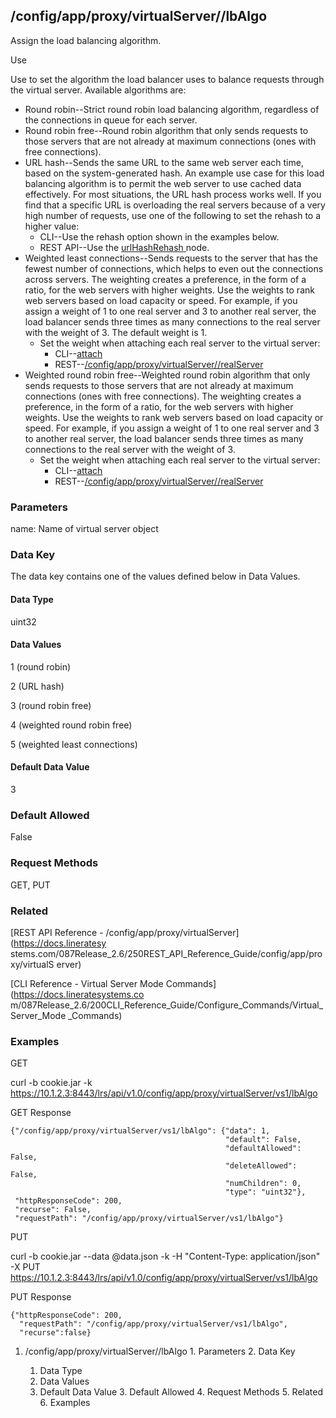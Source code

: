 ## /config/app/proxy/virtualServer/<name>/lbAlgo

Assign the load balancing algorithm.

Use

Use to set the algorithm the load balancer uses to balance requests through
the virtual server. Available algorithms are:

  * Round robin--Strict round robin load balancing algorithm, regardless of the connections in queue for each server.
  * Round robin free--Round robin algorithm that only sends requests to those servers that are not already at maximum connections (ones with free connections).
  * URL hash--Sends the same URL to the same web server each time, based on the system-generated hash. An example use case for this load balancing algorithm is to permit the web server to use cached data effectively. For most situations, the URL hash process works well. If you find that a specific URL is overloading the real servers because of a very high number of requests, use one of the following to set the rehash to a higher value: 
    * CLI--Use the rehash option shown in the examples below.
    * REST API--Use the [urlHashRehash](https://docs.lineratesystems.com/087Release_2.6/250REST_API_Reference_Guide/config/app/proxy/virtualServer/%3Cname%3E/serviceHttp/urlHashRehash)[ ](https://docs.lineratesystems.com/087Release_2.6/250REST_API_Reference_Guide/config/app/proxy/virtualServer/%3Cname%3E/serviceHttp/urlHashRehash)node.
  * Weighted least connections--Sends requests to the server that has the fewest number of connections, which helps to even out the connections across servers. The weighting creates a preference, in the form of a ratio, for the web servers with higher weights. Use the weights to rank web servers based on load capacity or speed. For example, if you assign a weight of 1 to one real server and 3 to another real server, the load balancer sends three times as many connections to the real server with the weight of 3. The default weight is 1. 
    * Set the weight when attaching each real server to the virtual server: 
      * CLI--[attach](https://docs.lineratesystems.com/087Release_2.6/200CLI_Reference_Guide/Configure_Commands/Virtual_Server_Mode_Commands#attach)
      * REST--[/config/app/proxy/virtualServer/<name>/realServer](https://docs.lineratesystems.com/087Release_2.6/250REST_API_Reference_Guide/config/app/proxy/virtualServer/%3Cname%3E/realServer)
  * Weighted round robin free--Weighted round robin algorithm that only sends requests to those servers that are not already at maximum connections (ones with free connections). The weighting creates a preference, in the form of a ratio, for the web servers with higher weights. Use the weights to rank web servers based on load capacity or speed. For example, if you assign a weight of 1 to one real server and 3 to another real server, the load balancer sends three times as many connections to the real server with the weight of 3.
    * Set the weight when attaching each real server to the virtual server: 
      * CLI--[attach](https://docs.lineratesystems.com/087Release_2.6/200CLI_Reference_Guide/Configure_Commands/Virtual_Server_Mode_Commands#attach)
      * REST--[/config/app/proxy/virtualServer/<name>/realServer](https://docs.lineratesystems.com/087Release_2.6/250REST_API_Reference_Guide/config/app/proxy/virtualServer/%3Cname%3E/realServer)

### Parameters

name: Name of virtual server object

### Data Key

The data key contains one of the values defined below in Data Values.

#### Data Type

uint32

#### Data Values

1 (round robin)

2 (URL hash)

3 (round robin free)

4 (weighted round robin free)

5 (weighted least connections)

#### Default Data Value

3

### Default Allowed

False

### Request Methods

GET, PUT

### Related

[REST API Reference - /config/app/proxy/virtualServer](https://docs.lineratesy
stems.com/087Release_2.6/250REST_API_Reference_Guide/config/app/proxy/virtualS
erver)

[CLI Reference - Virtual Server Mode Commands](https://docs.lineratesystems.co
m/087Release_2.6/200CLI_Reference_Guide/Configure_Commands/Virtual_Server_Mode
_Commands)

### Examples

GET

curl -b cookie.jar -k
https://10.1.2.3:8443/lrs/api/v1.0/config/app/proxy/virtualServer/vs1/lbAlgo

GET Response

    
    {"/config/app/proxy/virtualServer/vs1/lbAlgo": {"data": 1,
                                                    "default": False,
                                                    "defaultAllowed": False,
                                                    "deleteAllowed": False,
                                                    "numChildren": 0,
                                                    "type": "uint32"},
     "httpResponseCode": 200,
     "recurse": False,
     "requestPath": "/config/app/proxy/virtualServer/vs1/lbAlgo"}
    

PUT

curl -b cookie.jar --data @data.json -k -H "Content-Type: application/json" -X
PUT
https://10.1.2.3:8443/lrs/api/v1.0/config/app/proxy/virtualServer/vs1/lbAlgo

PUT Response

    
    {"httpResponseCode": 200,
      "requestPath": "/config/app/proxy/virtualServer/vs1/lbAlgo",
      "recurse":false}

  1. /config/app/proxy/virtualServer/<name>/lbAlgo
    1. Parameters
    2. Data Key
      1. Data Type
      2. Data Values
      3. Default Data Value
    3. Default Allowed
    4. Request Methods
    5. Related
    6. Examples

